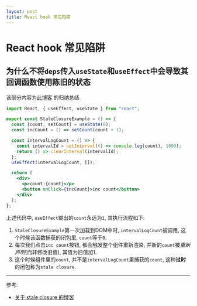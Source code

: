 ```yaml
---
layout: post
title: React hook 常见陷阱
---
```


# React hook 常见陷阱

## 为什么不将`deps`传入`useState`和`useEffect`中会导致其回调函数使用陈旧的状态

该部分内容为[此博客](https://dmitripavlutin.com/react-hooks-stale-closures/) 的归纳总结.

```jsx harmony
import React, { useEffect, useState } from "react";

export const StaleClosureExample = () => {
  const [count, setCount] = useState(0);
  const incCount = () => setCount(count + 1);

  const intervalLogCount = () => {
    const intervalId = setInterval(() => console.log(count), 1000);
    return () => clearInterval(intervalId);
  };
  useEffect(intervalLogCount, []);

  return (
    <div>
      <p>count:{count}</p>
      <button onClick={incCount}>inc count</button>
    </div>
  );
};
```

上述代码中, `useEffect`输出的`count`永远为`1`, 其执行流程如下:
1. `StaleClosureExample`第一次加载到DOM中时,  `intervalLogCount`被调用, 这个时候该函数捕获的闭包里,
`count`等于`0`.
2. 每次我们点击`inc count`按钮, 都会触发整个组件重新渲染, 并新的`count`被*重新声明*(而非修改旧值), 其值为旧值加1.
3. 这个时候组件里的`count`, 并不是`intervalLogCount`里捕获的`count`, 这种**过时**的闭包称为`stale closure`.


---

参考:

- [关于 stale closure 的博客](https://dmitripavlutin.com/react-hooks-stale-closures/)
